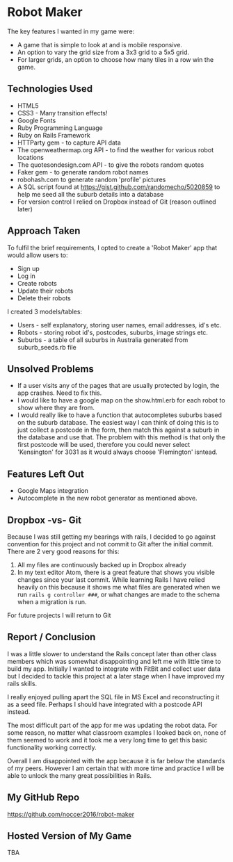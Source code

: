 # Robot Maker

The key features I wanted in my game were:

- A game that is simple to look at and is mobile responsive.
- An option to vary the grid size from a 3x3 grid to a 5x5 grid.
- For larger grids, an option to choose how many tiles in a row win the game.

## Technologies Used

- HTML5
- CSS3 - Many transition effects!
- Google Fonts
- Ruby Programming Language
- Ruby on Rails Framework
- HTTParty gem - to capture API data
- The openweathermap.org API - to find the weather for various robot locations
- The quotesondesign.com API - to give the robots random quotes
- Faker gem - to generate random robot names
- robohash.com to generate random 'profile' pictures
- A SQL script found at https://gist.github.com/randomecho/5020859 to help me seed all the suburb details into a database
- For version control I relied on Dropbox instead of Git (reason outlined later)

## Approach Taken

To fulfil the brief requirements, I opted to create a 'Robot Maker' app that would allow users to:

- Sign up
- Log in
- Create robots
- Update their robots
- Delete their robots

I created 3 models/tables:

- Users - self explanatory, storing user names, email addresses, id's etc.
- Robots - storing robot id's, postcodes, suburbs, image strings etc.
- Suburbs - a table of all suburbs in Australia generated from suburb_seeds.rb file

## Unsolved Problems

- If a user visits any of the pages that are usually protected by login, the app crashes. Need to fix this.
- I would like to have a google map on the show.html.erb for each robot to show where they are from.
- I would really like to have a function that autocompletes suburbs based on the suburb database. The easiest way I can think of doing this is to just collect a postcode in the form, then match this against a suburb in the database and use that. The problem with this method is that only the first postcode will be used, therefore you could never select 'Kensington' for 3031 as it would always choose 'Flemington' isntead.

## Features Left Out

- Google Maps integration
- Autocomplete in the new robot generator as mentioned above.

## Dropbox -vs- Git

Because I was still getting my bearings with rails, I decided to go against convention for this project and not commit to Git after the initial commit. There are 2 very good reasons for this:

1. All my files are continuously backed up in Dropbox already
2. In my text editor Atom, there is a great feature that shows you visible changes since your last commit. While learning Rails I have relied heavily on this because it shows me what files are generated when we run `rails g controller ###`, or what changes are made to the schema when a migration is run.

For future projects I will return to Git

## Report / Conclusion

I was a little slower to understand the Rails concept later than other class members which was somewhat disappointing and left me with little time to build my app. Initially I wanted to integrate with FitBit and collect user data but I decided to tackle this project at a later stage when I have improved my rails skills.

I really enjoyed pulling apart the SQL file in MS Excel and reconstructing it as a seed file. Perhaps I should have integrated with a postcode API instead.

The most difficult part of the app for me was updating the robot data. For some reason, no matter what classroom examples I looked back on, none of them seemed to work and it took me a very long time to get this basic functionality working correctly.

Overall I am disappointed with the app because it is far below the standards of my peers. However I am certain that with more time and practice I will be able to unlock the many great possibilities in Rails.

## My GitHub Repo

<https://github.com/noccer2016/robot-maker>

## Hosted Version of My Game
TBA
